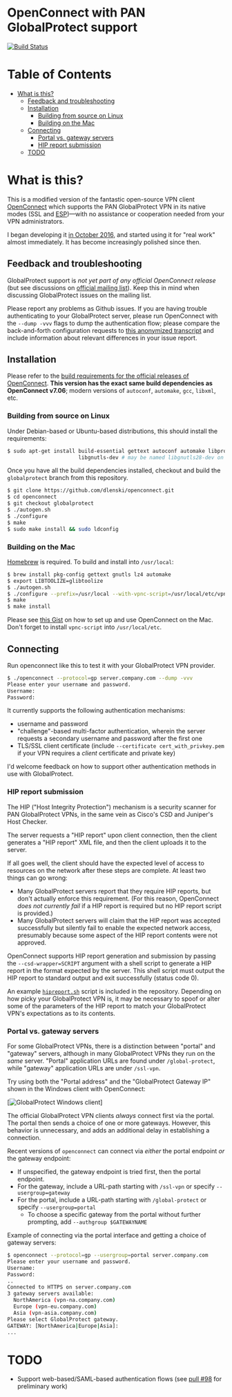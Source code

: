 # OpenConnect with PAN GlobalProtect support

[![Build Status](https://api.travis-ci.org/dlenski/openconnect.png)](https://travis-ci.org/dlenski/openconnect)

# Table of Contents

   * [What is this?](#what-is-this)
      * [Feedback and troubleshooting](#feedback-and-troubleshooting)
      * [Installation](#installation)
         * [Building from source on Linux](#building-from-source-on-linux)
         * [Building on the Mac](#building-on-the-mac)
      * [Connecting](#connecting)
        * [Portal vs. gateway servers](#portal-vs-gateway-servers)
        * [HIP report submission](#hip-report-submission)
      * [TODO](#todo)

# What is this?

This is a modified version of the fantastic open-source VPN client
[OpenConnect](https://www.infradead.org/openconnect) which supports the
PAN GlobalProtect VPN in its native modes (SSL and
[ESP](http://wikipedia.org/wiki/Encapsulating_Security_Payload))—with
no assistance or cooperation needed from your VPN administrators.

I began developing it [in October 2016](http://lists.infradead.org/pipermail/openconnect-devel/2016-October/004035.html),
and started using it for "real work" almost immediately. It has become
increasingly polished since then.

## Feedback and troubleshooting

GlobalProtect support is *not yet part of any official OpenConnect release*
(but see discussions on [official mailing list](https://lists.infradead.org/mailman/listinfo/openconnect-devel)).
Keep this in mind when discussing GlobalProtect issues on the mailing list.

Please report any problems as Github issues. If you are having trouble
authenticating to your GlobalProtect server, please run OpenConnect
with the `--dump -vvv` flags to dump the authentication flow; please
compare the back-and-forth configuration requests to [this anonymized
transcript](PAN_GlobalProtect_protocol_doc.md)
and include information about relevant differences in your issue
report.

## Installation

Please refer to the [build requirements for the official releases of OpenConnect](https://www.infradead.org/openconnect/building.html). **This version has the exact same build dependencies as OpenConnect v7.06**; modern versions of `autoconf`, `automake`, `gcc`, `libxml`, etc.

### Building from source on Linux

Under Debian-based or Ubuntu-based distributions, this should install the requirements:

```sh
$ sudo apt-get install build-essential gettext autoconf automake libproxy-dev libxml2-dev libtool vpnc-scripts pkg-config \
                       libgnutls-dev # may be named libgnutls28-dev on some recent Debian/Ubuntu-based distros

```

Once you have all the build dependencies installed, checkout and build the `globalprotect` branch from this repository.

```sh
$ git clone https://github.com/dlenski/openconnect.git
$ cd openconnect
$ git checkout globalprotect
$ ./autogen.sh
$ ./configure
$ make
$ sudo make install && sudo ldconfig
```

### Building on the Mac

[Homebrew](https://brew.sh) is required. To build and install into `/usr/local`:

```sh
$ brew install pkg-config gettext gnutls lz4 automake
$ export LIBTOOLIZE=glibtoolize
$ ./autogen.sh
$ ./configure --prefix=/usr/local --with-vpnc-script=/usr/local/etc/vpnc-script --disable-nls
$ make
$ make install
```

Please see [this Gist](https://gist.github.com/moklett/3170636) on how to set up and use OpenConnect on the Mac. Don't forget to install `vpnc-script` into `/usr/local/etc`.

## Connecting

Run openconnect like this to test it with your GlobalProtect VPN
provider.

```sh
$ ./openconnect --protocol=gp server.company.com --dump -vvv
Please enter your username and password.
Username:
Password:
```

It currently supports the following authentication mechanisms:

* username and password
* "challenge"-based multi-factor authentication, wherein the server requests a secondary username and password after the first one
* TLS/SSL client certificate (include `--certificate cert_with_privkey.pem` if your VPN requires a _client_ certificate and private key)

I'd welcome feedback on how to support other authentication methods in use with GlobalProtect.

### HIP report submission

The HIP ("Host Integrity Protection") mechanism is a security scanner
for PAN GlobalProtect VPNs, in the same vein as Cisco's CSD and
Juniper's Host Checker.

The server requests a "HIP report" upon client connection, then the
client generates a "HIP report" XML file, and then the client uploads
it to the server.

If all goes well, the client should have the expected level of access
to resources on the network after these steps are complete. At least
two things can go wrong:

* Many GlobalProtect servers report that they require HIP reports, but
  don't actually enforce this requirement. (For this reason,
  OpenConnect _does not currently fail_ if a HIP report is required
  but no HIP report script is provided.)
* Many GlobalProtect servers will claim that the HIP report was
  accepted successfully but silently fail to enable the expected
  network access, presumably because some aspect of the HIP report
  contents were not approved.

OpenConnect supports HIP report generation and submission by passing
the `--csd-wrapper=SCRIPT` argument with a shell script to generate a
HIP report in the format expected by the server. This shell script
must output the HIP report to standard output and exit successfully
(status code 0).

An example [`hipreport.sh`](hipreport.sh) script is included in the
repository.  Depending on how picky your GlobalProtect VPN is, it may
be necessary to spoof or alter some of the parameters of the HIP
report to match your GlobalProtect VPN's expectations as to its
contents.

### Portal vs. gateway servers

For some GlobalProtect VPNs, there is a distinction between "portal"
and "gateway" servers, although in many GlobalProtect VPNs they run on
the _same_ server. "Portal" application URLs are found under `/global-protect`,
while "gateway" application URLs are under `/ssl-vpn`.

Try using both the "Portal address" and the "GlobalProtect Gateway IP" shown in the Windows client with OpenConnect:

[![GlobalProtect Windows client](https://i.stack.imgur.com/2JC9T.png)]

The official GlobalProtect VPN clients _always_ connect first via the
portal. The portal then sends a choice of one or more
gateways. However, this behavior is unnecessary, and adds an
additional delay in establishing a connection.

Recent versions of `openconnect` can connect via _either_ the portal
endpoint _or_ the gateway endpoint:

* If unspecified, the gateway endpoint is tried first, then the portal endpoint.
* For the gateway, include a URL-path starting with `/ssl-vpn` or specify `--usergroup=gateway`
* For the portal, include a URL-path starting with `/global-protect` or specify `--usergroup=portal`
  * To choose a specific gateway from the portal without further prompting, add `--authgroup $GATEWAYNAME`

Example of connecting via the portal interface and getting a choice of gateway servers:

```sh
$ openconnect --protocol=gp --usergroup=portal server.company.com
Please enter your username and password.
Username:
Password:
..
Connected to HTTPS on server.company.com
3 gateway servers available:
  NorthAmerica (vpn-na.company.com)
  Europe (vpn-eu.company.com)
  Asia (vpn-asia.company.com)
Please select GlobalProtect gateway.
GATEWAY: [NorthAmerica|Europe|Asia]:
...
```

# TODO

* Support web-based/SAML-based authentication flows (see [pull #98](//github.com/dlenski/openconnect/issues/98) for preliminary work)
